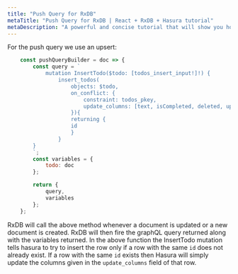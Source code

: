 ```yaml
---
title: "Push Query for RxDB"
metaTitle: "Push Query for RxDB | React + RxDB + Hasura tutorial"
metaDescription: "A powerful and concise tutorial that will show you how to build an offline first app with RxDB and Hasura."
---
```


For the push query we use an upsert:

```js
    const pushQueryBuilder = doc => {
        const query = `
            mutation InsertTodo($todo: [todos_insert_input!]!) {
                insert_todos(
                    objects: $todo,
                    on_conflict: {
                        constraint: todos_pkey,
                        update_columns: [text, isCompleted, deleted, updatedAt]
                    }){
                    returning {
                    id
                    }
                }
        }
        `;
        const variables = {
            todo: doc
        };

        return {
            query,
            variables
        };
    };
```

RxDB will call the above method whenever a document is updated or a new document is created. RxDB will then fire the graphQL query returned along with the variables returned. In the above function the InsertTodo mutation tells hasura to try to insert the row only if a row with the same `id` does not already exist. If a row with the same `id` exists then Hasura will simply update the columns given in the `update_columns` field of that row. 